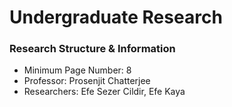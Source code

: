 <h1>Undergraduate Research</h1>
<h3>Research Structure & Information</h3>
<ul>
  <li>Minimum Page Number: 8</li>
  <li>Professor: Prosenjit Chatterjee</li>
  <li>Researchers: Efe Sezer Cildir, Efe Kaya</li>
</ul>
